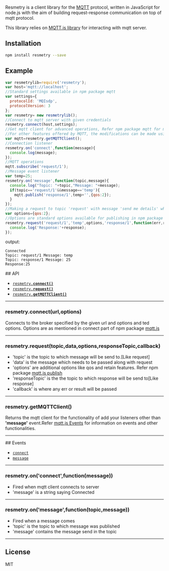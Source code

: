 Resmetry is a client library for the [MQTT](http://mqtt.org/) protocol, written
in JavaScript for node.js with the aim of building request-response communication on top of mqtt protocol.

This library relies on [MQTT.js library](https://www.npmjs.com/package/mqtt) for interacting with mqtt server.

<a name="install"></a>
## Installation

```sh
npm install resmetry --save
```

<a name="example"></a>
## Example

```js
var resmetrylib=require('resmetry');
var host='mqtt://localhost';
//Standard settings available in npm package mqtt
var settings={
  protocolId: 'MQIsdp',
  protocolVersion: 3
};
var resmetry= new resmetrylib();
//Connect to mqtt server with given credentials
resmetry.connect(host,settings);
//Get mqtt client for advanced operations, Refer npm package mqtt for more information
//For other features offered by MQTT, the modifications can be made using the object
var mqtt=resmetry.getMQTTClient();
//Connection listener
resmetry.on('connect',function(message){
  console.log(message);
});
//MQTT operations
mqtt.subscribe('request/1');
//Message event listener
var temp=25;
resmetry.on('message',function(topic,message){
  console.log("Topic: "+topic,"Message: "+message);
  if(topic=='request/1'&&message=='temp'){
    mqtt.publish('response/1',temp+'',{qos:2});
  }
});
//Making a request to topic 'request' with message 'send me details' whose expected result goes to topic response with options
var options={qos:2};
//Options are standard options available for publishing in npm package mqtt
resmetry.request('request/1','temp',options,'response/1',function(err,response){
  console.log('Response:'+response);
});

```

output:
```
Connected
Topic: request/1 Message: temp
Topic: response/1 Message: 25
Response:25

```


<a name="api"></a>
## API

  * <a href="#connect"><code>resmetry.<b>connect()</b></code></a>
  * <a href="#request"><code>resmetry.<b>request()</b></code></a>
  * <a href="#getMQTTClient"><code>resmetry.<b>getMQTTClient()</b></code></a>


-------------------------------------------------------
<a name="connect"></a>
### resmetry.connect(url,options)

Connects to the broker specified by the given url and options and
ted options. Options are as mentioned in connect part of npm package [mqtt.js](https://www.npmjs.com/package/mqtt#connect)

-------------------------------------------------------
<a name="request"></a>
### resmetry.request(topic,data,options,responseTopic,callback)

* 'topic' is the topic to which message will be send to.[Like request]
* 'data' is the message which needs to be passed along with request
* 'options' are additional options like qos and retain features. Refer npm package [mqtt.js publish](https://www.npmjs.com/package/mqtt#publish)
* 'responseTopic' is the the topic to which response will be send to[Like response]
* 'callback' is where any err or result will be passed

-------------------------------------------------------
<a name="getMQTTClient"></a>
### resmetry.getMQTTClient()

Returns the mqtt client for the functionality of add your listeners other than <b>'message'</b> event.Refer [mqtt.js Events](https://www.npmjs.com/package/mqtt#connect) for information on events and other functionalities.

-------------------------------------------------------
<a name="events"></a>
## Events

  * <a href="#connect"><code>connect</code></a>
  * <a href="#message"><code>message</code></a>
  -------------------------------------------------------
  <a name="connect"></a>
  ### resmetry.on('connect',function(message))

  * Fired when mqtt client connects to server
  * 'message' is a string saying Connected

  -------------------------------------------------------
  <a name="message"></a>
  ### resmetry.on('message',function(topic,message))

  * Fired when a message comes
  * 'topic' is the topic to which message was published
  * 'message' contains the message send in the topic

  -------------------------------------------------------
<a name="license"></a>
## License

MIT
